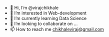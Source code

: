 - 👋 Hi, I’m @virajchikhale
- 👀 I’m interested in Web-development
- 🌱 I’m currently learning Data Science
- 💞️ I’m looking to collaborate on ...
- 📫 How to reach me chikhaleviraj@gmail.com

<!---
virajchikhale/virajchikhale is a ✨ special ✨ repository because its `README.md` (this file) appears on your GitHub profile.
You can click the Preview link to take a look at your changes.
--->
